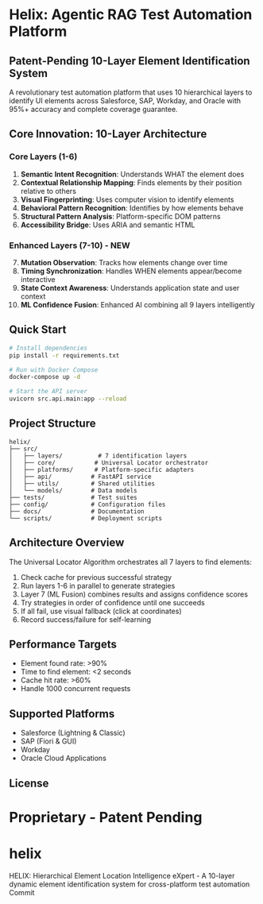 
# Helix: Agentic RAG Test Automation Platform

## Patent-Pending 10-Layer Element Identification System

A revolutionary test automation platform that uses 10 hierarchical layers to identify UI elements across Salesforce, SAP, Workday, and Oracle with 95%+ accuracy and complete coverage guarantee.

## Core Innovation: 10-Layer Architecture

### Core Layers (1-6)
1. **Semantic Intent Recognition**: Understands WHAT the element does
2. **Contextual Relationship Mapping**: Finds elements by their position relative to others
3. **Visual Fingerprinting**: Uses computer vision to identify elements
4. **Behavioral Pattern Recognition**: Identifies by how elements behave
5. **Structural Pattern Analysis**: Platform-specific DOM patterns
6. **Accessibility Bridge**: Uses ARIA and semantic HTML

### Enhanced Layers (7-10) - NEW
7. **Mutation Observation**: Tracks how elements change over time
8. **Timing Synchronization**: Handles WHEN elements appear/become interactive
9. **State Context Awareness**: Understands application state and user context
10. **ML Confidence Fusion**: Enhanced AI combining all 9 layers intelligently

## Quick Start

```bash
# Install dependencies
pip install -r requirements.txt

# Run with Docker Compose
docker-compose up -d

# Start the API server
uvicorn src.api.main:app --reload
```

## Project Structure

```
helix/
├── src/
│   ├── layers/          # 7 identification layers
│   ├── core/           # Universal Locator orchestrator
│   ├── platforms/      # Platform-specific adapters
│   ├── api/           # FastAPI service
│   ├── utils/         # Shared utilities
│   └── models/        # Data models
├── tests/             # Test suites
├── config/            # Configuration files
├── docs/              # Documentation
└── scripts/           # Deployment scripts
```

## Architecture Overview

The Universal Locator Algorithm orchestrates all 7 layers to find elements:

1. Check cache for previous successful strategy
2. Run layers 1-6 in parallel to generate strategies
3. Layer 7 (ML Fusion) combines results and assigns confidence scores
4. Try strategies in order of confidence until one succeeds
5. If all fail, use visual fallback (click at coordinates)
6. Record success/failure for self-learning

## Performance Targets

- Element found rate: >90%
- Time to find element: <2 seconds
- Cache hit rate: >60%
- Handle 1000 concurrent requests

## Supported Platforms

- Salesforce (Lightning & Classic)
- SAP (Fiori & GUI)
- Workday
- Oracle Cloud Applications

## License

Proprietary - Patent Pending
=======
# helix
HELIX: Hierarchical Element Location Intelligence eXpert - A 10-layer dynamic element identification system for cross-platform test automation
Commit
